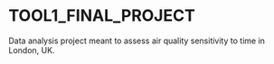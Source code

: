# TOOL1_FINAL_PROJECT
Data analysis project meant to assess air quality sensitivity to time in London, UK. 
